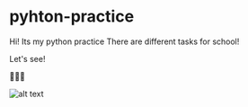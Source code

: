 # pyhton-practice
 
 Hi!
Its my python practice
There are different tasks for school!

Let's see!

🐍🐍🐍


![alt text](https://shwanoff.ru/wp-content/uploads/2019/02/Python-programming.jpg)

